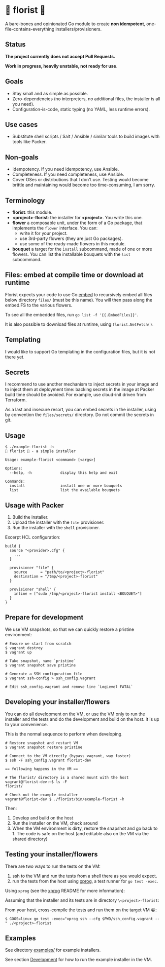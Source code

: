 # 🌼 florist 🌺

A bare-bones and opinionated Go module to create **non idempotent**, one-file-contains-everything installers/provisioners.

## Status

**The project currently does not accept Pull Requests.**

**Work in progress, heavily unstable, not ready for use.**

## Goals

- Stay small and as simple as possible.
- Zero-dependencies (no interpreters, no additional files, the installer is all you need).
- Configuration-is-code, static typing (no YAML, less runtime errors).

## Use cases

- Substitute shell scripts / Salt / Ansible / similar tools to build images with tools like Packer.

## Non-goals

- Idempotency. If you need idempotency, use Ansible.
- Completeness. If you need completeness, use Ansible.
- Cover OSes or distributions that I don't use. Testing would become brittle and maintaining would become too time-consuming, I am sorry.

## Terminology

- **florist**: this module.
- **\<project\>-florist**: the installer for **\<project\>**. You write this one.
- **flower** a composable unit, under the form of a Go package, that implements the `flower` interface. You can:
    - write it for your project.
    - use 3rd-party flowers (they are just Go packages).
    - use some of the ready-made flowers in this module.
- **bouquet** a target for the `install` subcommand, made of one or more flowers. You can list the installable bouquets with the `list` subcommand.

## Files: embed at compile time or download at runtime

Florist expects your code to use Go [embed](https://pkg.go.dev/embed) to recursively embed all files below directory `files/` (must be this name). You will then pass along the embed.FS to the various flowers.

To see all the embedded files, run `go list -f '{{.EmbedFiles}}'`.

It is also possible to download files at runtime, using `florist.NetFetch()`.

## Templating

I would like to support Go templating in the configuration files, but it is not there yet.

## Secrets

I recommend to use another mechanism to inject secrets in your image and to inject them at deployment time: backing secrets in the image at Packer build time should be avoided. For example, use cloud-init driven from Terraform.

As a last and insecure resort, you can embed secrets in the installer, using by convention the `files/secrets/` directory. Do not commit the secrets in git.

## Usage

```
$ ./example-florist -h
🌼 florist 🌺 - a simple installer

Usage: example-florist <command> [<args>]

Options:
  --help, -h             display this help and exit

Commands:
  install                install one or more bouquets
  list                   list the available bouquets
```

## Usage with Packer

1. Build the installer.
2. Upload the installer with the `file` provisioner.
3. Run the installer with the `shell` provisioner.

Excerpt HCL configuration:

```HCL
build {
  source "<provider>.cfg" {
    ...
  }

  provisioner "file" {
    source      = "path/to/<project>-florist"
    destination = "/tmp/<project>-florist"
  }

  provisioner "shell" {
    inline = ["sudo /tmp/<project>-florist install <BOUQUET>"]
  }
}
```

## Prepare for development

We use VM snapshots, so that we can quickly restore a pristine environment:

    # Ensure we start from scratch
    $ vagrant destroy
    $ vagrant up

    # Take snapshot, name `pristine`
    $ vagrant snapshot save pristine

    # Generate a SSH configuration file
    $ vagrant ssh-config > ssh_config.vagrant

    # Edit ssh_config.vagrant and remove line `LogLevel FATAL`

## Developing your installer/flowers

You can do all development on the VM, or use the VM only to run the installer and the tests and do the development and build on the host.
It is up to your convenience.

This is the normal sequence to perform when developing.

    # Restore snapshot and restart VM
    $ vagrant snapshot restore pristine

    # Connect to the VM directly (bypass vagrant, way faster)
    $ ssh -F ssh_config.vagrant florist-dev

    == following happens in the VM ==

    # The florist/ directory is a shared mount with the host
    vagrant@florist-dev:~$ ls -F
    florist/

    # Check out the example installer
    vagrant@florist-dev $ ./florist/bin/example-florist -h

Then:

1. Develop and build on the host
2. Run the installer on the VM, check around
3. When the VM environment is dirty, restore the snapshot and go back to 1.
   The code is safe on the host (and editable also on the VM via the shared directory)

## Testing your installer/flowers

There are two ways to run the tests on the VM:

1. ssh to the VM and run the tests from a shell there as you would expect.
2. run the tests from the host using [xprog], a test runner for `go test -exec`.

Using `xprog` (see the [xprog] README for more information):

Assuming that the installer and its tests are in directory `\<project>-florist`:

From your host, cross-compile the tests and run them on the target VM 😀:

    $ GOOS=linux go test -exec="xprog ssh --cfg $PWD/ssh_config.vagrant --" ./<project>-florist

## Examples

See directory [examples/](examples) for example installers.

See section [Development](#development) for how to run the example installer in the VM.


[xprog]: https://github.com/marco-m/xprog